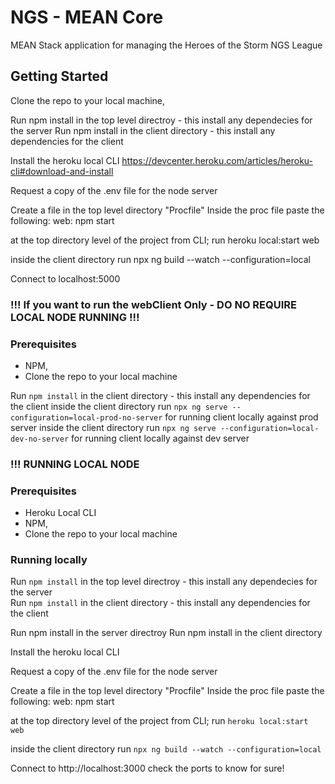 # NGS - MEAN Core

MEAN Stack application for managing the Heroes of the Storm NGS League

## Getting Started

Clone the repo to your local machine, 

Run npm install in the top level directroy - this install any dependecies for the server
Run npm install in the client directory - this install any dependencies for the client

Install the heroku local CLI https://devcenter.heroku.com/articles/heroku-cli#download-and-install

Request a copy of the .env file for the node server

Create a file in the top level directory "Procfile"
Inside the proc file paste the following: web: npm start

at the top directory level of the project from CLI; run heroku local:start web

inside the client directory run npx ng build --watch --configuration=local

Connect to localhost:5000


### !!! If you want to run the webClient Only - DO NO REQUIRE LOCAL NODE RUNNING !!!

### Prerequisites

* NPM,
* Clone the repo to your local machine 

Run `npm install` in the client directory - this install any dependencies for the client
inside the client directory run `npx ng serve --configuration=local-prod-no-server` for running client locally against prod server
inside the client directory run `npx ng serve --configuration=local-dev-no-server` for running client locally against dev server


### !!! RUNNING LOCAL NODE
### Prerequisites

* Heroku Local CLI
* NPM,
* Clone the repo to your local machine 


### Running locally
Run `npm install` in the top level directroy - this install any dependecies for the server  
Run `npm install` in the client directory - this install any dependencies for the client  

Run npm install in the server directroy
Run npm install in the client directory

Install the heroku local CLI

Request a copy of the .env file for the node server

Create a file in the top level directory "Procfile"
Inside the proc file paste the following: web: npm start

at the top directory level of the project from CLI; run `heroku local:start web`

inside the client directory run `npx ng build --watch --configuration=local`

Connect to http://localhost:3000 check the ports to know for sure!
